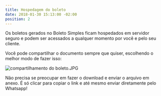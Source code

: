 ```yaml
---
title: Hospedagem do boleto
date: 2018-01-30 15:13:00 -02:00
position: 2
---
```


Os boletos gerados no Boleto Simples ficam hospedados em servidor seguro e podem ser acessados a qualquer momento por você e pelo seu cliente.

Você pode compartilhar o documento sempre que quiser, escolhendo o melhor modo de fazer isso:

![compartilhamento do boleto.JPG](/uploads/compartilhamento%20do%20boleto.JPG)

Não precisa se preocupar em fazer o download e enviar o arquivo em anexo. É só clicar para copiar o link e até mesmo enviar diretamente pelo Whatsapp!
